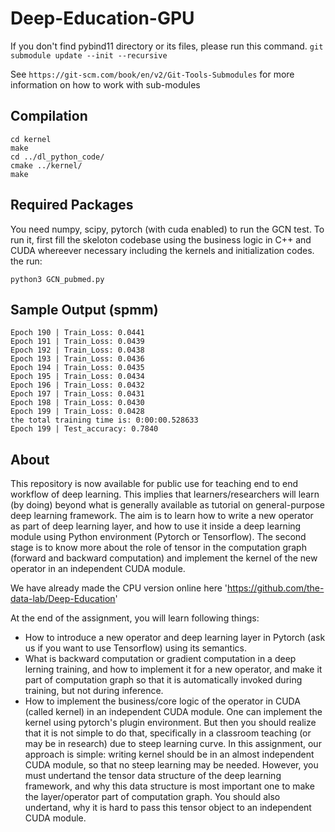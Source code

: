 # Deep-Education-GPU

If you don't find pybind11 directory or its files, please run this command.
`git submodule update --init --recursive`

See `https://git-scm.com/book/en/v2/Git-Tools-Submodules` for more information on how to work with sub-modules

## Compilation
```
cd kernel
make
cd ../dl_python_code/
cmake ../kernel/
make
```


## Required Packages

You need numpy, scipy, pytorch (with cuda enabled) to run the GCN test. To run it, first fill the skeloton codebase using the business logic in C++ and CUDA whereever necessary including the kernels and initialization codes. the run:
```
python3 GCN_pubmed.py
```

## Sample Output (spmm)
```
Epoch 190 | Train_Loss: 0.0441
Epoch 191 | Train_Loss: 0.0439
Epoch 192 | Train_Loss: 0.0438
Epoch 193 | Train_Loss: 0.0436
Epoch 194 | Train_Loss: 0.0435
Epoch 195 | Train_Loss: 0.0434
Epoch 196 | Train_Loss: 0.0432
Epoch 197 | Train_Loss: 0.0431
Epoch 198 | Train_Loss: 0.0430
Epoch 199 | Train_Loss: 0.0428
the total training time is: 0:00:00.528633
Epoch 199 | Test_accuracy: 0.7840
```

## About
This repository is now available for public use for teaching end to end workflow of deep learning. This implies that learners/researchers will learn (by doing) beyond what is generally available as tutorial on general-purpose deep learning framework. The aim is to learn how to write a new operator as part of deep learning layer, and how to use it inside a deep learning module using Python environment (Pytorch or Tensorflow). The second stage is to know more about the role of tensor in the computation graph (forward and backward computation) and implement the kernel of the new operator in an independent CUDA module.

We have already made the CPU version online here 'https://github.com/the-data-lab/Deep-Education'

At the end of the assignment, you will learn following things:

- How to introduce a new operator and deep learning layer in Pytorch (ask us if you want to use Tensorflow) using its semantics.
- What is backward computation or gradient computation in a deep lerning training, and how to implement it for a new operator, and make it part of computation graph so that it is automatically invoked during training, but not during inference.
- How to implement the business/core logic of the operator in CUDA (called kernel) in an independent CUDA module. One can implement the kernel using pytorch's plugin environment. But then you should realize that it is not simple to do that, specifically in a classroom teaching (or may be in research) due to steep learning curve. In this assignment, our approach is simple: writing kernel should be in an almost independent CUDA module, so that no steep learning may be needed. However, you must undertand the tensor data structure of the deep learning framework, and why this data structure is most important one to make the layer/operator part of computation graph. You should also undertand, why it is hard to pass this tensor object to an independent CUDA module.
